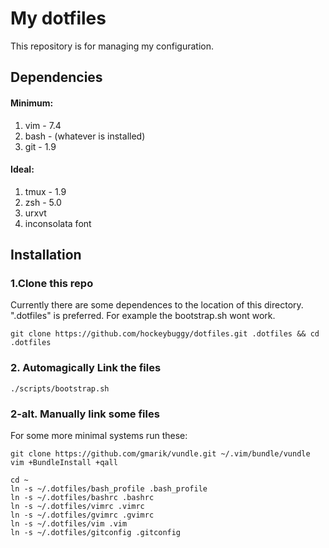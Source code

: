 # My dotfiles

This repository is for managing my configuration.

## Dependencies

#### Minimum:

1. vim  - 7.4
2. bash - (whatever is installed)
3. git  - 1.9

#### Ideal:

1. tmux - 1.9
2. zsh  - 5.0
3. urxvt
4. inconsolata font

## Installation

### 1.Clone this repo

Currently there are some dependences to the location of this directory.
".dotfiles" is preferred. For example the bootstrap.sh wont work.

    git clone https://github.com/hockeybuggy/dotfiles.git .dotfiles && cd .dotfiles

### 2. Automagically Link the files

    ./scripts/bootstrap.sh

### 2-alt. Manually link some files

For some more minimal systems run these:

    git clone https://github.com/gmarik/vundle.git ~/.vim/bundle/vundle
    vim +BundleInstall +qall

    cd ~
    ln -s ~/.dotfiles/bash_profile .bash_profile
    ln -s ~/.dotfiles/bashrc .bashrc
    ln -s ~/.dotfiles/vimrc .vimrc
    ln -s ~/.dotfiles/gvimrc .gvimrc
    ln -s ~/.dotfiles/vim .vim
    ln -s ~/.dotfiles/gitconfig .gitconfig


